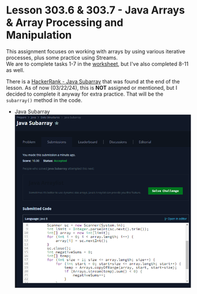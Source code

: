 # Lesson 303.6 & 303.7 - Java Arrays & Array Processing and Manipulation

This assignment focuses on working with arrays by using various iterative processes, plus some practice using Streams.  
We are to complete tasks 1-7 in the [worksheet](Docs/PA%20303.7.1%20-%20Practice%20Assignment%20-%20Array.pdf), but I've also completed 8-11 as well.

There is a [HackerRank - Java Subarray](https://www.hackerrank.com/challenges/java-negative-subarray/problem) that was found at the end of the lesson. As of now (03/22/24), this is **NOT** assigned or mentioned, but I decided to complete it anyway for extra practice. That will be the `subarray()` method in the code.

* Java Subarray
![Java Subarray](Screenshots/Java%20Subarray%20-%202024-03-22%2014%2022%2013.png)

